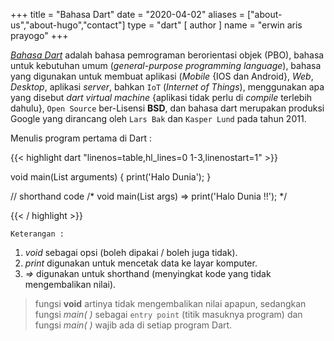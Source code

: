 +++
title = "Bahasa Dart"
date = "2020-04-02"
aliases = ["about-us","about-hugo","contact"]
type = "dart"
[ author ]
  name = "erwin aris prayogo"
+++

 [_Bahasa Dart_](https://dart.dev/) adalah bahasa pemrograman berorientasi objek (PBO), bahasa untuk kebutuhan umum (_general-purpose programming language_), bahasa yang digunakan untuk membuat aplikasi (_Mobile_ {IOS dan Android}, _Web_, _Desktop_, aplikasi _server_, bahkan `IoT` (_Internet of Things_), menggunakan apa yang disebut _dart virtual machine_ {aplikasi tidak perlu di _compile_ terlebih dahulu}, `Open Source` ber-Lisensi **BSD**, dan bahasa dart merupakan produksi Google yang dirancang oleh `Lars Bak` dan `Kasper Lund` pada tahun 2011.

Menulis program pertama di Dart : 

{{< highlight dart "linenos=table,hl_lines=0 1-3,linenostart=1" >}}

void main(List<String> arguments) {
  print('Halo Dunia');
}

// shorthand code
/* void main(List<String> args) => print('Halo Dunia !!'); */

{{< / highlight >}}

```Keterangan :``` 
1. _void_ sebagai opsi (boleh dipakai / boleh juga tidak).
2. _print_ digunakan untuk mencetak data ke layar komputer.
3. _=>_ digunakan untuk shorthand (menyingkat kode yang tidak mengembalikan nilai).

> fungsi **void** artinya tidak mengembalikan nilai apapun, sedangkan fungsi _main( )_ sebagai `entry point` (titik masuknya program) dan fungsi _main( )_ wajib ada di setiap program Dart.


